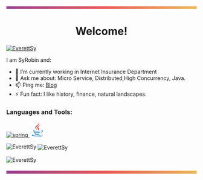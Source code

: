 ![](https://raw.githubusercontent.com/ferminrp/ferminrp/main/images/gradient.png)
<h1 align="center">Welcome!</h1>

<p align="left"> <a href="https://github.com/ryo-ma/github-profile-trophy"><img src="https://github-profile-trophy.vercel.app/?username=ferminrp" alt="EverettSy" /></a> </p>

I am SyRobin and:

- 🔭 I’m currently working in Internet Insurance Department
- 💬 Ask me about: Micro Service, Distributed,High Concurrency, Java.
- 📫 Ping me: [Blog](https://everettsy.github.io/Spring-Cloud/#/)
- ⚡ Fun fact: I like history, finance, natural landscapes.

<h3 align="left">Languages and Tools:</h3>
<p align="left"><a href="https://spring.io/" target="_blank"> <img src="https://www.vectorlogo.zone/logos/springio/springio-icon.svg" alt="spring" width="40" height="40"/> </a><a href="https://www.java.com" target="_blank"> <img src="https://raw.githubusercontent.com/devicons/devicon/master/icons/java/java-original.svg" alt="java" width="40" height="40"/> </a></p>

<p><a href="https://github.com/EverettSy"><img align="left" src="https://github-readme-stats.vercel.app/api/top-langs?username=EverettSy&show_icons=true&locale=en&layout=compact" alt="EverettSy" /></a></p>

<p>&nbsp;<img align="center" src="https://github-readme-stats.vercel.app/api?username=EverettSy&show_icons=true&locale=cn&theme=cobalt" alt="EverettSy" /></p>

<p><img align="center" src="https://github-readme-streak-stats.herokuapp.com/?user=EverettSy&" alt="EverettSy" /></p>

![](https://raw.githubusercontent.com/ferminrp/ferminrp/main/images/gradient.png)
